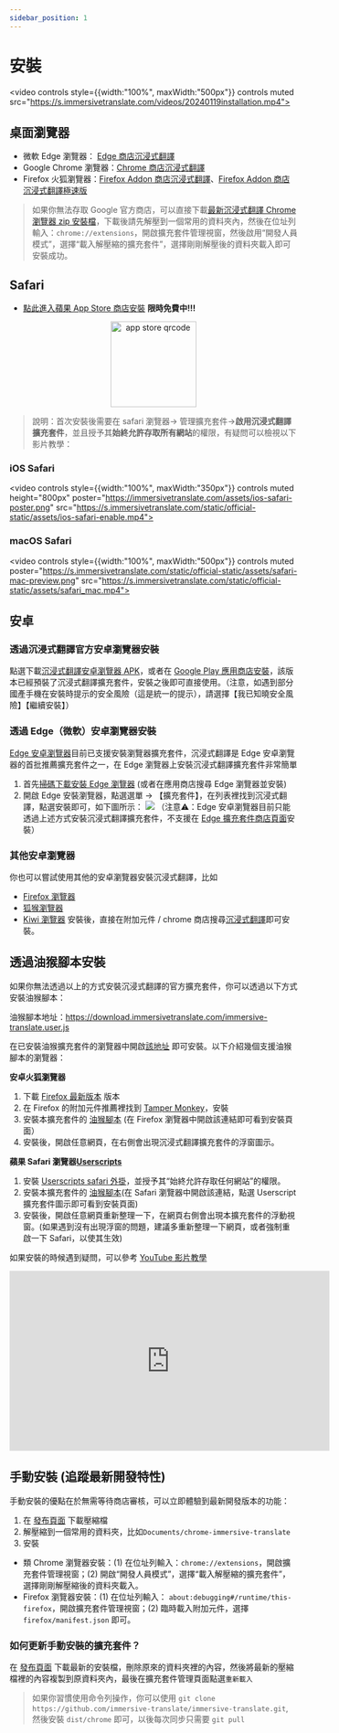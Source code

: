 ```yaml
---
sidebar_position: 1
---
```


# 安裝

<video
controls style={{width:"100%", maxWidth:"500px"}}
controls
muted
src="https://s.immersivetranslate.com/videos/20240119installation.mp4"></video>

## 桌面瀏覽器

- 微軟 Edge 瀏覽器： [Edge 商店沉浸式翻譯](https://microsoftedge.microsoft.com/addons/detail/amkbmndfnliijdhojkpoglbnaaahippg)
- Google Chrome 瀏覽器：[Chrome 商店沉浸式翻譯](https://chrome.google.com/webstore/detail/immersive-translate/bpoadfkcbjbfhfodiogcnhhhpibjhbnh)
- Firefox 火狐瀏覽器：[Firefox Addon 商店沉浸式翻譯](https://addons.mozilla.org/zh-TW/firefox/addon/immersive-translate/)、[Firefox Addon 商店沉浸式翻譯極速版](https://addons.mozilla.org/zh-TW/firefox/addon/immersive-translate-beta/)

> 如果你無法存取 Google 官方商店，可以直接下載[最新沉浸式翻譯 Chrome 瀏覽器 zip 安裝檔](https://download.immersivetranslate.com/latest/chrome-immersive-translate.zip)，下載後請先解壓到一個常用的資料夾內，然後在位址列輸入：`chrome://extensions`，開啟擴充套件管理視窗，然後啟用“開發人員模式”，選擇“載入解壓縮的擴充套件”，選擇剛剛解壓後的資料夾載入即可安裝成功。

## Safari

- [點此進入蘋果 App Store 商店安裝](https://apps.apple.com/app/immersive-translate/id6447957425) **限時免費中!!!**

<div align="center">
<img src="https://s.immersivetranslate.com/static/official-static/assets/immersive-app-store.png" width="150" alt="app store qrcode"/>
</div>

> 說明：首次安裝後需要在 safari 瀏覽器-> 管理擴充套件->**啟用沉浸式翻譯擴充套件**，並且授予其**始終允許存取所有網站**的權限，有疑問可以檢視以下影片教學：

### iOS Safari

<video
controls style={{width:"100%", maxWidth:"350px"}}
controls
muted
height="800px"
poster="https://immersivetranslate.com/assets/ios-safari-poster.png" src="https://s.immersivetranslate.com/static/official-static/assets/ios-safari-enable.mp4"></video>

### macOS Safari

<video
controls style={{width:"100%", maxWidth:"500px"}}
controls
muted
poster="https://s.immersivetranslate.com/static/official-static/assets/safari-mac-preview.png" src="https://s.immersivetranslate.com/static/official-static/assets/safari_mac.mp4"></video>

## 安卓

### 透過沉浸式翻譯官方安卓瀏覽器安裝

點選下載[沉浸式翻譯安卓瀏覽器 APK](https://immersivetranslate.com/android/)，或者在 [Google Play 應用商店安裝](https://play.google.com/store/apps/details?id=com.immersivetranslate.browser&utm_campaign=official)，該版本已經預裝了沉浸式翻譯擴充套件，安裝之後即可直接使用。（注意，如遇到部分國產手機在安裝時提示的安全風險（這是統一的提示），請選擇【我已知曉安全風險】【繼續安裝】）

### 透過 Edge（微軟）安卓瀏覽器安裝

[Edge 安卓瀏覽器](https://microsoftedgewelcome.microsoft.com/emmx/ImmersiveTranslateCollaboration)目前已支援安裝瀏覽器擴充套件，沉浸式翻譯是 Edge 安卓瀏覽器的首批推薦擴充套件之一，在 Edge 瀏覽器上安裝沉浸式翻譯擴充套件非常簡單

1. 首先[掃碼下載安裝 Edge 瀏覽器](https://microsoftedgewelcome.microsoft.com/emmx/ImmersiveTranslateCollaboration) (或者在應用商店搜尋 Edge 瀏覽器並安裝)
2. 開啟 Edge 安裝瀏覽器，點選選單 -> 【擴充套件】，在列表裡找到沉浸式翻譯，點選安裝即可，如下圖所示：
   ![](https://s.immersivetranslate.com/assets/uploads/edge-immersive-aNFLnF.JPEG)
   （注意⚠️：Edge 安卓瀏覽器目前只能透過上述方式安裝沉浸式翻譯擴充套件，不支援在 [Edge 擴充套件商店頁面](https://microsoftedge.microsoft.com/addons/detail/%E6%B2%89%E6%B5%B8%E5%BC%8F%E7%BF%BB%E8%AF%91-%E7%BD%91%E9%A1%B5%E7%BF%BB%E8%AF%91%E6%8F%92%E4%BB%B6-pdf%E7%BF%BB%E8%AF%91-/amkbmndfnliijdhojkpoglbnaaahippg?form=MT001Y&hl=zh-TW&gl=TW)安裝）

### 其他安卓瀏覽器

你也可以嘗試使用其他的安卓瀏覽器安裝沉浸式翻譯，比如

- [Firefox 瀏覽器](https://www.mozilla.org/zh-TW/firefox/channel/android/)
- [狐猴瀏覽器](https://lemurbrowser.com/app/zh/)
- [Kiwi 瀏覽器](https://kiwibrowser.com/)
  安裝後，直接在附加元件 / chrome 商店搜尋[沉浸式翻譯](https://chrome.google.com/webstore/detail/immersive-translate/bpoadfkcbjbfhfodiogcnhhhpibjhbnh)即可安裝。

## 透過油猴腳本安裝

如果你無法透過以上的方式安裝沉浸式翻譯的官方擴充套件，你可以透過以下方式安裝油猴腳本：

油猴腳本地址：https://download.immersivetranslate.com/immersive-translate.user.js

在已安裝油猴擴充套件的瀏覽器中開啟[該地址](https://download.immersivetranslate.com/immersive-translate.user.js) 即可安裝。以下介紹幾個支援油猴腳本的瀏覽器：

**安卓火狐瀏覽器**

1. 下載 [Firefox 最新版本](https://www.mozilla.org/zh-TW/firefox/browsers/mobile/android/) 版本
2. 在 Firefox 的附加元件推薦裡找到 [Tamper Monkey](https://www.tampermonkey.net/)，安裝
3. 安裝本擴充套件的 [油猴腳本](https://download.immersivetranslate.com/immersive-translate.user.js) (在 Firefox 瀏覽器中開啟該連結即可看到安裝頁面）
4. 安裝後，開啟任意網頁，在右側會出現沉浸式翻譯擴充套件的浮窗圖示。

**蘋果 Safari 瀏覽器[Userscripts](https://itunes.apple.com/us/app/userscripts/id1463298887)**

1. 安裝 [Userscripts safari 外掛](https://itunes.apple.com/us/app/userscripts/id1463298887)，並授予其“始終允許存取任何網站”的權限。
2. 安裝本擴充套件的 [油猴腳本](https://download.immersivetranslate.com/immersive-translate.user.js)(在 Safari 瀏覽器中開啟該連結，點選 Userscript 擴充套件圖示即可看到安裝頁面)
3. 安裝後，開啟任意網頁重新整理一下，在網頁右側會出現本擴充套件的浮動視窗。(如果遇到沒有出現浮窗的問題，建議多重新整理一下網頁，或者強制重啟一下 Safari，以使其生效)

如果安裝的時候遇到疑問，可以參考 [YouTube 影片教學](https://www.youtube.com/watch?v=IWOFFWDfZGY)

<iframe width="560" height="315" src="https://www.youtube.com/embed/IWOFFWDfZGY" title="YouTube video player" frameBorder="0" allow="accelerometer; autoplay; clipboard-write; encrypted-media; gyroscope; picture-in-picture; web-share" allowFullScreen></iframe>

## 手動安裝 (追蹤最新開發特性)

手動安裝的優點在於無需等待商店審核，可以立即體驗到最新開發版本的功能：

1. 在 [發布頁面](https://github.com/immersive-translate/immersive-translate/releases/) 下載壓縮檔
2. 解壓縮到一個常用的資料夾，比如`Documents/chrome-immersive-translate`
3. 安裝

- 類 Chrome 瀏覽器安裝：(1) 在位址列輸入：`chrome://extensions`，開啟擴充套件管理視窗；(2) 開啟“開發人員模式”，選擇“載入解壓縮的擴充套件”，選擇剛剛解壓縮後的資料夾載入。
- Firefox 瀏覽器安裝：(1) 在位址列輸入： `about:debugging#/runtime/this-firefox`，開啟擴充套件管理視窗；(2) 臨時載入附加元件，選擇 `firefox/manifest.json` 即可。

### 如何更新手動安裝的擴充套件？

在 [發布頁面](https://github.com/immersive-translate/immersive-translate/releases/) 下載最新的安裝檔，刪除原來的資料夾裡的內容，然後將最新的壓縮檔裡的內容複製到原資料夾內，最後在擴充套件管理頁面點選`重新載入`

> 如果你習慣使用命令列操作，你可以使用 `git clone https://github.com/immersive-translate/immersive-translate.git`, 然後安裝 `dist/chrome` 即可，以後每次同步只需要 `git pull`
